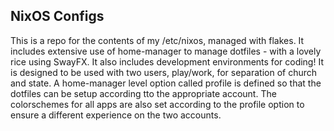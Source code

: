 ## NixOS Configs

This is a repo for the contents of my /etc/nixos, managed with flakes. It includes extensive use of home-manager to manage dotfiles - with a lovely rice using SwayFX. It also includes development environments for coding! It is designed to be used with two users, play/work, for separation of church and state. A home-manager level option called profile is defined so that the dotfiles can be setup according tto the appropriate account. The colorschemes for all apps are also set according to the profile option to ensure a different experience on the two accounts.
